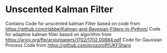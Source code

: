 # Unscented Kalman Filter

Contains
Code for unscented kalman Filter based on code from https://github.com/rlabbe/Kalman-and-Bayesian-Filters-in-Python/
Code for adaptive kalman filter based on algorithm from https://arxiv.org/ftp/arxiv/papers/1702/1702.00884.pdf
Code for Gaussian Process 
Code from https://github.com/prozoroff/UKFSharp

